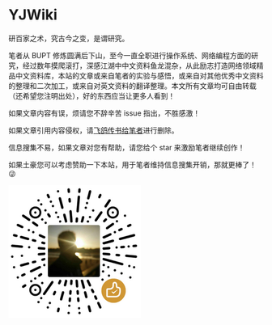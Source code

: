 # YJWiki

研百家之术，究古今之变，是谓研究。

笔者从 BUPT 修炼圆满后下山，至今一直全职进行操作系统、网络编程方面的研究，经过数年摸爬滚打，深感江湖中中文资料鱼龙混杂，从此励志打造网络领域精品中文资料库，本站的文章或来自笔者的实验与感悟，或来自对其他优秀中文资料的整理和二次加工，或来自对英文资料的翻译整理。本文所有文章均可自由转载（还希望您注明出处），好的东西应当让更多人看到！

如果文章内容有误，烦请您不辞辛苦 issue 指出，不胜感激！

如果文章引用内容侵权，请[飞鸽传书给笔者](mailto:liyanjiu@bupt.cn)进行删除。

信息搜集不易，如果文章对您有帮助，请您给个 star 来激励笔者继续创作！

如果土豪您可以考虑赞助一下本站，用于笔者维持信息搜集开销，那就更棒了！😜

![wechatpay.png](wechatpay.png)
